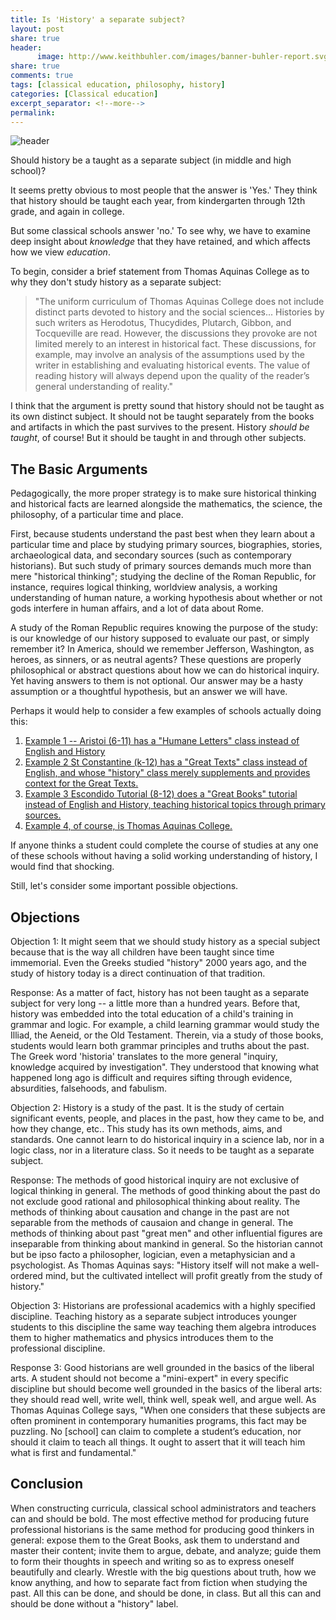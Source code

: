 ```yaml
---
title: Is 'History' a separate subject? 
layout: post
share: true
header:
      image: http://www.keithbuhler.com/images/banner-buhler-report.svg
share: true
comments: true
tags: [classical education, philosophy, history]
categories: [Classical education]
excerpt_separator: <!--more-->
permalink: 
---
```


![header](https://public-history-weekly.degruyter.com/wp-content/uploads/2016/01/barton_sieboerger_phw_2016_1b-704x429.png)


Should history be a taught as a separate subject (in middle and high school)? 

It seems pretty obvious to most people that the answer is 'Yes.' They think that history should be taught each year, from kindergarten through 12th grade, and again in college. 

But some classical schools answer 'no.' To see why, we have to examine deep insight about *knowledge* that they have retained, and which affects how we view *education*. 

To begin, consider a brief statement from Thomas Aquinas College as to why they don't study history as a separate subject: 

> "The uniform curriculum of Thomas Aquinas College does not include distinct parts devoted to history and the social sciences... Histories by such writers as Herodotus, Thucydides, Plutarch, Gibbon, and Tocqueville are read. However, the discussions they provoke are not limited merely to an interest in historical fact. These discussions, for example, may involve an analysis of the assumptions used by the writer in establishing and evaluating historical events. The value of reading history will always depend upon the quality of the reader’s general understanding of reality."

I think that the argument is pretty sound that history should not be taught as its own distinct subject. It should not be taught separately from the books and artifacts in which the past survives to the present. History *should be taught*, of course! But it should be taught in and through other subjects. 

## The Basic Arguments 

Pedagogically, the more proper strategy is to make sure historical thinking and historical facts are learned alongside the mathematics, the science, the philosophy, of a particular time and place. 

First, because students understand the past best when they learn about a particular time and place by studying primary sources, biographies, stories, archaeological data, and secondary sources (such as contemporary historians). But such study of primary sources demands much more than mere "historical thinking"; studying the decline of the Roman Republic, for instance, requires logical thinking, worldview analysis, a working understanding of human nature, a working hypothesis about whether or not gods interfere in human affairs, and a lot of data about Rome. 

A study of the Roman Republic requires knowing the purpose of the study: is our knowledge of our history supposed to evaluate our past, or simply remember it? In America, should we remember Jefferson, Washington, as heroes, as sinners, or as neutral agents? These questions are properly philosophical or abstract questions about how we can do historical inquiry. Yet having answers to them is not optional. Our answer may be a hasty assumption or a thoughtful hypothesis, but an answer we will have.  

Perhaps it would help to consider a few examples of schools actually doing this: 

1. [Example 1 -- Aristoi (6-11) has a "Humane Letters" class instead of English and History](http://www.aristoiclassical.org/apps/pages/index.jsp?uREC_ID=298205&type=d&pREC_ID=687483)
2. [Example 2 St Constantine (k-12) has a "Great Texts" class instead of English, and whose "history" class merely supplements and provides context for the Great Texts.](http://www.saintconstantine.org/scope-sequence/)
3. [Example 3 Escondido Tutorial (8-12) does a "Great Books" tutorial instead of English and History, teaching historical topics through primary sources.](http://www.gbt.org/guide.html)
4. [Example 4, of course, is Thomas Aquinas College.](https://thomasaquinas.edu/a-liberating-education/syllabus) 

If anyone thinks a student could complete the course of studies at any one of these schools without having a solid working understanding of history, I would find that shocking. 


Still, let's consider some important possible objections.

## Objections

Objection 1: It might seem that we should study history as a special subject because that is the way all children have been taught since time immemorial. Even the Greeks studied "history" 2000 years ago, and the study of history today is a direct continuation of that tradition. 

Response: As a matter of fact, history has not been taught as a separate subject for very long -- a little more than a hundred years. Before that, history was embedded into the total education of a child's training in grammar and logic. For example, a child learning grammar would study the Illiad, the Aeneid, or the Old Testament. Therein, via a study of those books, students would learn both grammar principles and truths about the past. The Greek word 'historia' translates to the more general "inquiry, knowledge acquired by investigation". They understood that knowing what happened long ago is difficult and requires sifting through evidence, absurdities, falsehoods, and fabulism. 



Objection 2: History is a study of the past. It is the study of certain significant events, people, and places in the past, how they came to be, and how they change, etc.. This study has its own methods, aims, and standards. One cannot learn to do historical inquiry in a science lab, nor in a logic class, nor in a literature class. So it needs to be taught as a separate subject. 

Response: The methods of good historical inquiry are not exclusive of logical thinking in general. The methods of good thinking about the past do not exclude good rational and philosophical thinking about reality. The methods of thinking about causation and change in the past are not separable from the methods of causaion and change in general. The methods of thinking about past "great men" and other influential figures are inseparable from thinking about mankind in general. So the historian cannot but be ipso facto a philosopher, logician, even a metaphysician and a psychologist. As Thomas Aquinas says: "History itself will not make a well-ordered mind, but the cultivated intellect will profit greatly from the study of history."


Objection 3: Historians are professional academics with a highly specified discipline. Teaching history as a separate subject introduces younger students to this discipline the same way teaching them algebra introduces them to higher mathematics and physics introduces them to the professional discipline. 

Response 3: Good historians are well grounded in the basics of the liberal arts. A student should not become a "mini-expert" in every specific discipline but should become well grounded in the basics of the liberal arts: they should read well, write well, think well, speak well, and argue well. As Thomas Aquinas College says, "When one considers that these subjects are often prominent in contemporary humanities programs, this fact may be puzzling. No [school] can claim to complete a student’s education, nor should it claim to teach all things. It ought to assert that it will teach him what is first and fundamental."

## Conclusion

When constructing curricula, classical school administrators and teachers can and should be bold. The most effective method for producing future professional historians is the same method for producing good thinkers in general: expose them to the Great Books, ask them to understand and master their content; invite them to argue, debate, and analyze; guide them to form their thoughts in speech and writing so as to express oneself beautifully and clearly. Wrestle with the big questions about truth, how we know anything, and how to separate fact from fiction when studying the past. All this can be done, and should be done, in class. But all this can and should be done without a "history" label. 

